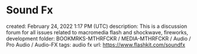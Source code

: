 # Sound Fx

created: February 24, 2022 1:17 PM (UTC)
description: This is a discussion forum for all issues related to macromedia flash and shockwave, fireworks, development
folder: BOOKMRKS-MTHRFCKR / MEDIA-MTHRFCKR / Audio / Pro Audio / Audio-FX
tags: audio fx
url: https://www.flashkit.com/soundfx